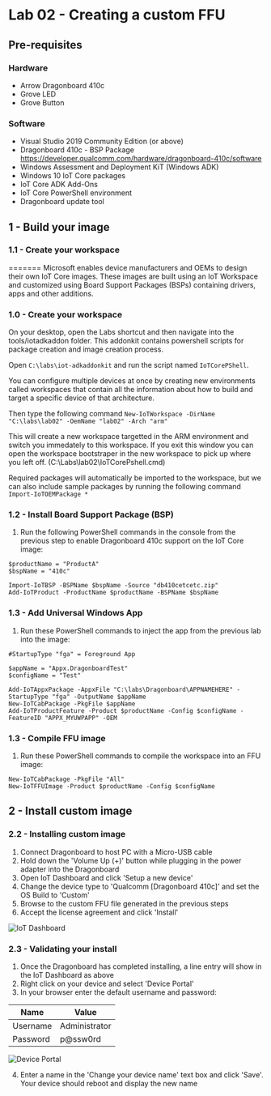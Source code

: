 # Lab 02 - Creating a custom FFU

## Pre-requisites
### Hardware
* Arrow Dragonboard 410c
* Grove LED
* Grove Button

### Software
* Visual Studio 2019 Community Edition (or above)
* Dragonboard 410c - BSP Package https://developer.qualcomm.com/hardware/dragonboard-410c/software
* Windows Assessment and Deployment KiT (Windows ADK)
* Windows 10 IoT Core packages
* IoT Core ADK Add-Ons
* IoT Core PowerShell environment
* Dragonboard update tool

## 1 - Build your image

### 1.1 - Create your workspace

=======
Microsoft enables device manufacturers and OEMs to design their own IoT Core images. These images are built using an IoT Workspace and customized using Board Support Packages (BSPs) containing drivers, apps and other additions.

### 1.0 - Create your workspace
On your desktop, open the Labs shortcut and then navigate into the tools/iotadkaddon folder. This addonkit contains powershell scripts for package creation and image creation process.

Open ```C:\labs\iot-adkaddonkit``` and run the script named ```IoTCorePShell```.

You can configure multiple devices at once by creating new environments called workspaces that contain all the information about how to build and target a specific device of that architecture.

Then type the following command
```New-IoTWorkspace -DirName "C:\labs\lab02" -OemName "lab02" -Arch "arm"```

This will create a new workspace targetted in the ARM environment and switch you immedately to this workspace. If you exit this window you can open the workspace bootstraper in the new workspace to pick up where you left off. (C:\Labs\lab02\IoTCorePshell.cmd)

Required packages will automatically be imported to the workspace, but we can also include sample packages by running the following command
```Import-IoTOEMPackage *```

### 1.2 - Install Board Support Package (BSP)

1. Run the following PowerShell commands in the console from the previous step to enable Dragonboard 410c support on the IoT Core image:


```
$productName = "ProductA"
$bspName = "410c"

Import-IoTBSP -BSPName $bspName -Source "db410cetcetc.zip"
Add-IoTProduct -ProductName $productName -BSPName $bspName
```

### 1.3 - Add Universal Windows App

1. Run these PowerShell commands to inject the app from the previous lab into the image:

```
#StartupType "fga" = Foreground App

$appName = "Appx.DragonboardTest"
$configName = "Test"

Add-IoTAppxPackage -AppxFile "C:\labs\Dragonboard\APPNAMEHERE" -StartupType "fga" -OutputName $appName
New-IoTCabPackage -PkgFile $appName
Add-IoTProductFeature -Product $productName -Config $configName -FeatureID "APPX_MYUWPAPP" -OEM
```

### 1.3 - Compile FFU image

1. Run these PowerShell commands to compile the workspace into an FFU image:
```
New-IoTCabPackage -PkgFile "All"
New-IoTFFUImage -Product $productName -Config $configName
```

## 2 - Install custom image

### 2.2 - Installing custom image

1. Connect Dragonboard to host PC with a Micro-USB cable
1. Hold down the 'Volume Up (+)' button while plugging in the power adapter into the Dragonboard
1. Open IoT Dashboard and click 'Setup a new device'
1. Change the device type to 'Qualcomm \[Dragonboard 410c\]' and set the OS Build to 'Custom'
1. Browse to the custom FFU file generated in the previous steps
1. Accept the license agreement and click 'Install'

![IoT Dashboard](./media/2_iotdashboard.png)

### 2.3 - Validating your install

1. Once the Dragonboard has completed installing, a line entry will show in the IoT Dashboard as above
2. Right click on your device and select 'Device Portal'
3. In your browser enter the default username and password:

|Name    |Value|
|--------|-----|
|Username|Administrator|
|Password|p@ssw0rd|

![Device Portal](./media/1_deviceportal1.png)

4. Enter a name in the 'Change your device name' text box and click 'Save'. Your device should reboot and display the new name 